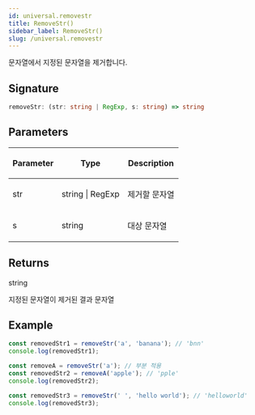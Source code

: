 ```yaml
---
id: universal.removestr
title: RemoveStr()
sidebar_label: RemoveStr()
slug: /universal.removestr
---
```






문자열에서 지정된 문자열을 제거합니다.

## Signature

```typescript
removeStr: (str: string | RegExp, s: string) => string
```

## Parameters

<table><thead><tr><th>

Parameter


</th><th>

Type


</th><th>

Description


</th></tr></thead>
<tbody><tr><td>

str


</td><td>

string \| RegExp


</td><td>

제거할 문자열


</td></tr>
<tr><td>

s


</td><td>

string


</td><td>

대상 문자열


</td></tr>
</tbody></table>

## Returns

string

지정된 문자열이 제거된 결과 문자열

## Example


```typescript
const removedStr1 = removeStr('a', 'banana'); // 'bnn'
console.log(removedStr1);

const removeA = removeStr('a'); // 부분 적용
const removedStr2 = removeA('apple'); // 'pple'
console.log(removedStr2);

const removedStr3 = removeStr(' ', 'hello world'); // 'helloworld'
console.log(removedStr3);
```

